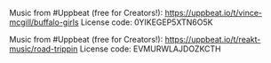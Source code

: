 Music from #Uppbeat (free for Creators!):
https://uppbeat.io/t/vince-mcgill/buffalo-girls
License code: 0YIKEGEP5XTN6O5K

Music from #Uppbeat (free for Creators!):
https://uppbeat.io/t/reakt-music/road-trippin
License code: EVMURWLAJDOZKCTH

